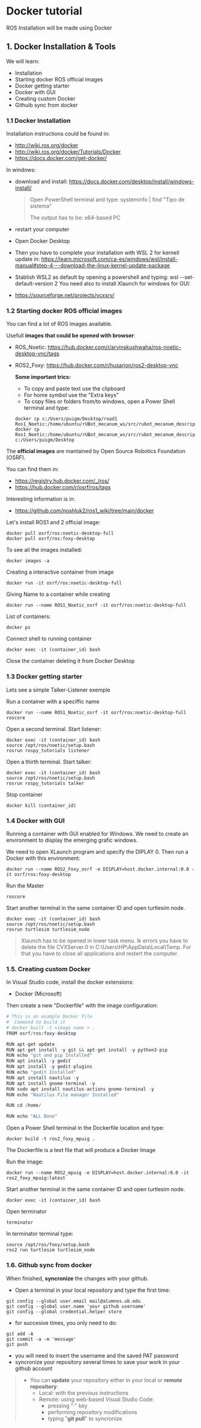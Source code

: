 # **Docker tutorial**

ROS Installation will be made using Docker

## **1. Docker Installation & Tools**
We will learn:
- Installation
- Starting docker ROS official images
- Docker getting starter
- Docker with GUI
- Creating custom Docker
- Githuib sync from docker

### **1.1 Docker Installation**
Installation instructions could be found in:
- http://wiki.ros.org/docker
- http://wiki.ros.org/docker/Tutorials/Docker
- https://docs.docker.com/get-docker/

In windows:
- download and install: https://docs.docker.com/desktop/install/windows-install/

    >   Open PowerShell terminal and type: systeminfo | find "Tipo de sistema"
    >
    >   The output has to be: x64-based PC
- restart your computer
- Open Docker Desktop
- Then you have to complete your installation with WSL 2 for kernell update in: https://learn.microsoft.com/ca-es/windows/wsl/install-manual#step-4---download-the-linux-kernel-update-package
- Stablish WSL2 as default by opening a powershell and typing: wsl --set-default-version 2
You need also to install Xlaunch for windows for GUI:
- https://sourceforge.net/projects/vcxsrv/

### **1.2 Starting docker ROS official images**
You can find a lot of ROS images available. 

Usefull **images that could be opened with browser**:
- ROS_Noetic: https://hub.docker.com/r/arvinskushwaha/ros-noetic-desktop-vnc/tags
- ROS2_Foxy: https://hub.docker.com/r/husarion/ros2-desktop-vnc

    **Some important trics:**
    - To copy and paste text use the clipboard
    - For home symbol use the "Extra keys"
    - To copy files or folders from/to windows, open a Power Shell terminal and type:
    ```shell
    docker cp c:/Users/puigm/Desktop/road1 Ros1_Noetic:/home/ubuntu/rUBot_mecanum_ws/src/rubot_mecanum_description/models
    docker cp Ros1_Noetic:/home/ubuntu/rUBot_mecanum_ws/src/rubot_mecanum_description/worlds/road1.world c:/Users/puigm/Desktop
    ```
The **official images** are mantained by Open Source Robotics Foundation (OSRF).

You can find them in:
- https://registry.hub.docker.com/_/ros/
- https://hub.docker.com/r/osrf/ros/tags

Interesting information is in:
- https://github.com/noshluk2/ros1_wiki/tree/main/docker

Let's install ROS1 and 2 official image:
```shell
docker pull osrf/ros:noetic-desktop-full
docker pull osrf/ros:foxy-desktop
```
To see all the images installed:
```shell
docker images -a
```
Creating a interactive container from image
```shell
docker run -it osrf/ros:noetic-desktop-full
```
Giving Name to a container while creating
```shell
docker run --name ROS1_Noetic_osrf -it osrf/ros:noetic-desktop-full
```
List of containers:
```shell
docker ps
```
Connect shell to running container
```shell
docker exec -it (container_id) bash
```
Close the container deleting it from Docker Desktop

### **1.3 Docker getting starter**
Lets see a simple Talker-Listener exemple

Run a container with a speciffic name
```shell
docker run --name ROS1_Noetic_osrf -it osrf/ros:noetic-desktop-full
roscore
```
Open a second terminal. Start listener:
```shell
docker exec -it (container_id) bash
source /opt/ros/noetic/setup.bash
rosrun rospy_tutorials listener
```
Open a thirth terminal. Start talker:
```shell
docker exec -it (container_id) bash
source /opt/ros/noetic/setup.bash
rosrun rospy_tutorials talker
```
Stop  container
```shell
docker kill (container_id)
```
### **1.4 Docker with GUI**

Running a container with GUI enabled for Windows. We need to create an environment to display the emerging grafic windows.

We need to open XLaunch program and specify the DIPLAY 0. Then run a Docker with this environment:
```shell
docker run --name ROS2_Foxy_osrf -e DISPLAY=host.docker.internal:0.0 -it osrf/ros:foxy-desktop
```
Run the Master
```shell
roscore
```
Start another terminal in the same container ID and open turtlesim node.
```shell
docker exec -it (container_id) bash
source /opt/ros/noetic/setup.bash
rosrun turtlesim turtlesim_node
```
> Xlaunch has to be opened in lower task menu. Ik errors you have to delete the file CVXServer.0 in C:\Users\HP\AppData\Local\Temp. For that you have to close all applications and restert the computer.

### **1.5. Creating custom Docker**

In Visual Studio code, install the docker extensions:
- Docker (Microsoft)

Then create a new "Dockerfile" with the image configuration:
```python
# This is an example Docker File
#  Command to build it
# docker built -t <image name > .
FROM osrf/ros:foxy-desktop

RUN apt-get update
RUN apt-get install -y git && apt-get install -y python3-pip
RUN echo "git and pip Installed"
RUN apt install -y gedit
RUN apt install -y gedit-plugins
RUN echo "gedit Installed"
RUN apt install nautilus -y
RUN apt install gnome-terminal -y
RUN sudo apt install nautilus-actions gnome-terminal -y
RUN echo "Nautilus File manager Installed"

RUN cd /home/

RUN echo "ALL Done"
```
Open a Power Shell terminal in the Dockerfile location and type:
```shell
docker build -t ros2_foxy_mpuig .
```
The Dockerfile is a text file that will produce a Docker Image

Run the image:
```shell
docker run --name ROS2_mpuig -e DISPLAY=host.docker.internal:0.0 -it ros2_foxy_mpuig:latest
```
Start another terminal in the same container ID and open turtlesim node.
```shell
docker exec -it (container_id) bash
```
Open terminator
```shell
terminator
```
In terminator terminal type:
```shell
source /opt/ros/foxy/setup.bash
ros2 run turtlesim turtlesim_node
```

### **1.6. Github sync from docker**

When finished, **syncronize** the changes with your github. 
- Open a terminal in your local repository and type the first time:
```shell
git config --global user.email mail@alumnes.ub.edu
git config --global user.name 'your github username'
git config --global credential.helper store
```
- for succesive times, you only need to do:
```shell
git add -A
git commit -a -m 'message'
git push
```
- you will need to insert the username and the saved PAT password
- syncronize your repository several times to save your work in your github account
> - You can **update** your repository either in your local or **remote repository**:
>   - Local: with the previous instructions
>   - Remote: using web-based Visual Studio Code:
>       - pressing "·" key
>       - performing repository modifications
>       - typing "**git pull**" to syncronize

